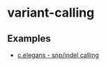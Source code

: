 # variant-calling

## Examples

- [c.elegans - snp/indel calling](https://github.com/jelber2/variant-calling/blob/main/README.md)
